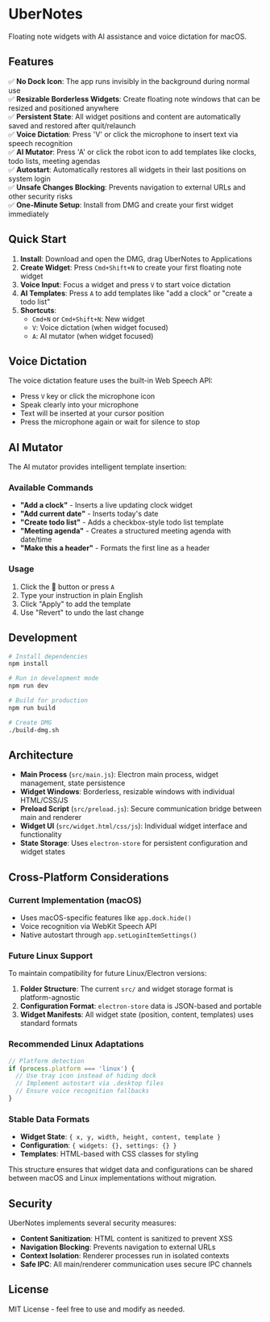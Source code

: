 # UberNotes

Floating note widgets with AI assistance and voice dictation for macOS.

## Features

✅ **No Dock Icon**: The app runs invisibly in the background during normal use  
✅ **Resizable Borderless Widgets**: Create floating note windows that can be resized and positioned anywhere  
✅ **Persistent State**: All widget positions and content are automatically saved and restored after quit/relaunch  
✅ **Voice Dictation**: Press 'V' or click the microphone to insert text via speech recognition  
✅ **AI Mutator**: Press 'A' or click the robot icon to add templates like clocks, todo lists, meeting agendas  
✅ **Autostart**: Automatically restores all widgets in their last positions on system login  
✅ **Unsafe Changes Blocking**: Prevents navigation to external URLs and other security risks  
✅ **One-Minute Setup**: Install from DMG and create your first widget immediately  

## Quick Start

1. **Install**: Download and open the DMG, drag UberNotes to Applications
2. **Create Widget**: Press `Cmd+Shift+N` to create your first floating note widget
3. **Voice Input**: Focus a widget and press `V` to start voice dictation
4. **AI Templates**: Press `A` to add templates like "add a clock" or "create a todo list"
5. **Shortcuts**: 
   - `Cmd+N` or `Cmd+Shift+N`: New widget
   - `V`: Voice dictation (when widget focused)
   - `A`: AI mutator (when widget focused)

## Voice Dictation

The voice dictation feature uses the built-in Web Speech API:
- Press `V` key or click the microphone icon
- Speak clearly into your microphone
- Text will be inserted at your cursor position
- Press the microphone again or wait for silence to stop

## AI Mutator

The AI mutator provides intelligent template insertion:

### Available Commands
- **"Add a clock"** - Inserts a live updating clock widget
- **"Add current date"** - Inserts today's date
- **"Create todo list"** - Adds a checkbox-style todo list template
- **"Meeting agenda"** - Creates a structured meeting agenda with date/time
- **"Make this a header"** - Formats the first line as a header

### Usage
1. Click the 🤖 button or press `A`
2. Type your instruction in plain English
3. Click "Apply" to add the template
4. Use "Revert" to undo the last change

## Development

```bash
# Install dependencies
npm install

# Run in development mode
npm run dev

# Build for production
npm run build

# Create DMG
./build-dmg.sh
```

## Architecture

- **Main Process** (`src/main.js`): Electron main process, widget management, state persistence
- **Widget Windows**: Borderless, resizable windows with individual HTML/CSS/JS
- **Preload Script** (`src/preload.js`): Secure communication bridge between main and renderer
- **Widget UI** (`src/widget.html/css/js`): Individual widget interface and functionality
- **State Storage**: Uses `electron-store` for persistent configuration and widget states

## Cross-Platform Considerations

### Current Implementation (macOS)
- Uses macOS-specific features like `app.dock.hide()`
- Voice recognition via WebKit Speech API
- Native autostart through `app.setLoginItemSettings()`

### Future Linux Support
To maintain compatibility for future Linux/Electron versions:

1. **Folder Structure**: The current `src/` and widget storage format is platform-agnostic
2. **Configuration Format**: `electron-store` data is JSON-based and portable
3. **Widget Manifests**: All widget state (position, content, templates) uses standard formats

### Recommended Linux Adaptations
```javascript
// Platform detection
if (process.platform === 'linux') {
  // Use tray icon instead of hiding dock
  // Implement autostart via .desktop files
  // Ensure voice recognition fallbacks
}
```

### Stable Data Formats
- **Widget State**: `{ x, y, width, height, content, template }`
- **Configuration**: `{ widgets: {}, settings: {} }`
- **Templates**: HTML-based with CSS classes for styling

This structure ensures that widget data and configurations can be shared between macOS and Linux implementations without migration.

## Security

UberNotes implements several security measures:
- **Content Sanitization**: HTML content is sanitized to prevent XSS
- **Navigation Blocking**: Prevents navigation to external URLs
- **Context Isolation**: Renderer processes run in isolated contexts
- **Safe IPC**: All main/renderer communication uses secure IPC channels

## License

MIT License - feel free to use and modify as needed.
